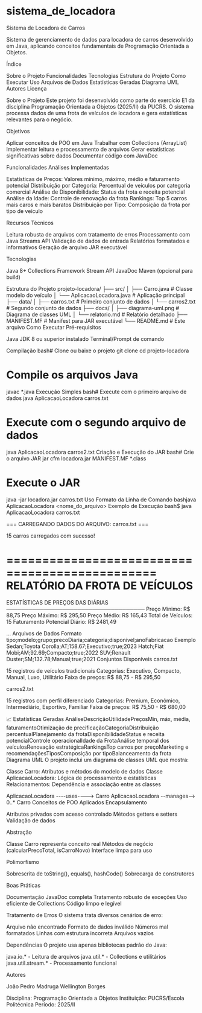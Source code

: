 # sistema_de_locadora

Sistema de Locadora de Carros

Sistema de gerenciamento de dados para locadora de carros desenvolvido em Java, aplicando conceitos fundamentais de Programação Orientada a Objetos.

Índice

Sobre o Projeto
Funcionalidades
Tecnologias
Estrutura do Projeto
Como Executar
Uso
Arquivos de Dados
Estatísticas Geradas
Diagrama UML
Autores
Licença

Sobre o Projeto
Este projeto foi desenvolvido como parte do exercício E1 da disciplina Programação Orientada a Objetos (2025/II) da PUCRS. O sistema processa dados de uma frota de veículos de locadora e gera estatísticas relevantes para o negócio.

Objetivos

Aplicar conceitos de POO em Java
Trabalhar com Collections (ArrayList)
Implementar leitura e processamento de arquivos
Gerar estatísticas significativas sobre dados
Documentar código com JavaDoc

Funcionalidades
Análises Implementadas

Estatísticas de Preços: Valores mínimo, máximo, médio e faturamento potencial
Distribuição por Categoria: Percentual de veículos por categoria comercial
Análise de Disponibilidade: Status da frota e receita potencial
Análise da Idade: Controle de renovação da frota
Rankings: Top 5 carros mais caros e mais baratos
Distribuição por Tipo: Composição da frota por tipo de veículo

Recursos Técnicos

Leitura robusta de arquivos com tratamento de erros
Processamento com Java Streams API
Validação de dados de entrada
Relatórios formatados e informativos
Geração de arquivo JAR executável

Tecnologias

Java 8+
Collections Framework
Stream API
JavaDoc
Maven (opcional para build)

Estrutura do Projeto
projeto-locadora/
├── src/
│   ├── Carro.java                 # Classe modelo do veículo
│   └── AplicacaoLocadora.java     # Aplicação principal
├── data/
│   ├── carros.txt                 # Primeiro conjunto de dados
│   └── carros2.txt                # Segundo conjunto de dados
├── docs/
│   ├── diagrama-uml.png           # Diagrama de classes UML
│   └── relatorio.md               # Relatório detalhado
├── MANIFEST.MF                    # Manifest para JAR executável
└── README.md                      # Este arquivo
Como Executar
Pré-requisitos

Java JDK 8 ou superior instalado
Terminal/Prompt de comando

Compilação
bash# Clone ou baixe o projeto
git clone <url-do-repositorio>
cd projeto-locadora

# Compile os arquivos Java
javac *.java
Execução Simples
bash# Execute com o primeiro arquivo de dados
java AplicacaoLocadora carros.txt

# Execute com o segundo arquivo de dados
java AplicacaoLocadora carros2.txt
Criação e Execução do JAR
bash# Crie o arquivo JAR
jar cfm locadora.jar MANIFEST.MF *.class

# Execute o JAR
java -jar locadora.jar carros.txt
Uso
Formato da Linha de Comando
bashjava AplicacaoLocadora <nome_do_arquivo>
Exemplo de Execução
bash$ java AplicacaoLocadora carros.txt

=== CARREGANDO DADOS DO ARQUIVO: carros.txt ===

15 carros carregados com sucesso!

===============================================
         RELATÓRIO DA FROTA DE VEÍCULOS
===============================================

ESTATÍSTICAS DE PREÇOS DAS DIÁRIAS
─────────────────────────────────────
Preço Mínimo: R$ 88,75
Preço Máximo: R$ 295,50
Preço Médio: R$ 165,43
Total de Veículos: 15
Faturamento Potencial Diário: R$ 2481,49

...
Arquivos de Dados
Formato
tipo;modelo;grupo;precoDiaria;categoria;disponivel;anoFabricacao
Exemplo
Sedan;Toyota Corolla;AT;158.67;Executivo;true;2023
Hatch;Fiat Mobi;AM;92.69;Compacto;true;2022
SUV;Renault Duster;SM;132.78;Manual;true;2021
Conjuntos Disponíveis
carros.txt

15 registros de veículos tradicionais
Categorias: Executivo, Compacto, Manual, Luxo, Utilitário
Faixa de preços: R$ 88,75 - R$ 295,50

carros2.txt

15 registros com perfil diferenciado
Categorias: Premium, Econômico, Intermediário, Esportivo, Familiar
Faixa de preços: R$ 75,50 - R$ 680,00

📈 Estatísticas Geradas
AnáliseDescriçãoUtilidadePreçosMin, máx, média, faturamentoOtimização de precificaçãoCategoriaDistribuição percentualPlanejamento da frotaDisponibilidadeStatus e receita potencialControle operacionalIdade da FrotaAnálise temporal dos veículosRenovação estratégicaRankingsTop carros por preçoMarketing e recomendaçõesTiposComposição por tipoBalanceamento da frota
Diagrama UML
O projeto inclui um diagrama de classes UML que mostra:

Classe Carro: Atributos e métodos do modelo de dados
Classe AplicacaoLocadora: Lógica de processamento e estatísticas
Relacionamentos: Dependência e associação entre as classes

AplicacaoLocadora ----uses----> Carro
AplicacaoLocadora --manages--> 0..* Carro
Conceitos de POO Aplicados
Encapsulamento

Atributos privados com acesso controlado
Métodos getters e setters
Validação de dados

Abstração

Classe Carro representa conceito real
Métodos de negócio (calcularPrecoTotal, isCarroNovo)
Interface limpa para uso

Polimorfismo

Sobrescrita de toString(), equals(), hashCode()
Sobrecarga de construtores

Boas Práticas

Documentação JavaDoc completa
Tratamento robusto de exceções
Uso eficiente de Collections
Código limpo e legível

Tratamento de Erros
O sistema trata diversos cenários de erro:

Arquivo não encontrado
Formato de dados inválido
Números mal formatados
Linhas com estrutura incorreta
Arquivos vazios

Dependências
O projeto usa apenas bibliotecas padrão do Java:

java.io.* - Leitura de arquivos
java.util.* - Collections e utilitários
java.util.stream.* - Processamento funcional

Autores

João Pedro Madruga
Wellington Borges

Disciplina: Programação Orientada a Objetos
Instituição: PUCRS/Escola Politécnica
Período: 2025/II


